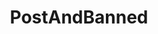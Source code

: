 ---
title: PostAndBanned
crosslinks:
- shittyama
- PostAndBecomeAMod
- hamiltonmusical
- conspiracy
- pics
---